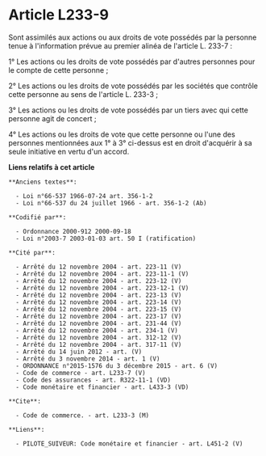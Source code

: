 # Article L233-9

Sont assimilés aux actions ou aux droits de vote possédés par la personne tenue à l'information prévue au premier alinéa de
l'article L. 233-7 :

1° Les actions ou les droits de vote possédés par d'autres personnes pour le compte de cette personne ;

2° Les actions ou les droits de vote possédés par les sociétés que contrôle cette personne au sens de l'article L. 233-3 ;

3° Les actions ou les droits de vote possédés par un tiers avec qui cette personne agit de concert ;

4° Les actions ou les droits de vote que cette personne ou l'une des personnes mentionnées aux 1° à 3° ci-dessus est en droit
d'acquérir à sa seule initiative en vertu d'un accord.

**Liens relatifs à cet article**

	**Anciens textes**:

	  - Loi n°66-537 1966-07-24 art. 356-1-2
	  - Loi n°66-537 du 24 juillet 1966 - art. 356-1-2 (Ab)

	**Codifié par**:

	  - Ordonnance 2000-912 2000-09-18
	  - Loi n°2003-7 2003-01-03 art. 50 I (ratification)

	**Cité par**:

	  - Arrêté du 12 novembre 2004 - art. 223-11 (V)
	  - Arrêté du 12 novembre 2004 - art. 223-11-1 (V)
	  - Arrêté du 12 novembre 2004 - art. 223-12 (V)
	  - Arrêté du 12 novembre 2004 - art. 223-12-1 (V)
	  - Arrêté du 12 novembre 2004 - art. 223-13 (V)
	  - Arrêté du 12 novembre 2004 - art. 223-14 (V)
	  - Arrêté du 12 novembre 2004 - art. 223-15 (V)
	  - Arrêté du 12 novembre 2004 - art. 223-17 (V)
	  - Arrêté du 12 novembre 2004 - art. 231-44 (V)
	  - Arrêté du 12 novembre 2004 - art. 234-1 (V)
	  - Arrêté du 12 novembre 2004 - art. 312-12 (V)
	  - Arrêté du 12 novembre 2004 - art. 317-11 (V)
	  - Arrêté du 14 juin 2012 - art. (V)
	  - Arrêté du 3 novembre 2014 - art. 1 (V)
	  - ORDONNANCE n°2015-1576 du 3 décembre 2015 - art. 6 (V)
	  - Code de commerce - art. L233-7 (V)
	  - Code des assurances - art. R322-11-1 (VD)
	  - Code monétaire et financier - art. L433-3 (VD)

	**Cite**:

	  - Code de commerce. - art. L233-3 (M)

	**Liens**:

	  - PILOTE_SUIVEUR: Code monétaire et financier - art. L451-2 (V)
